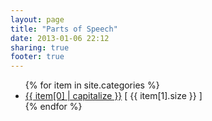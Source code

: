 ```yaml
---
layout: page
title: "Parts of Speech"
date: 2013-01-06 22:12
sharing: true
footer: true
---
```


<ul>
{% for item in site.categories %}
    <li><a href="/parts-of-speech/{{ item[0] }}/">{{ item[0] | capitalize }}</a> [ {{ item[1].size }} ]</li>
{% endfor %}
</ul>
